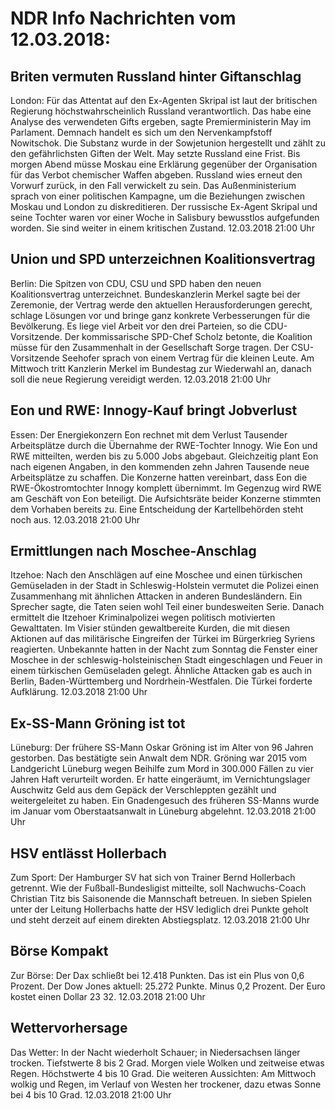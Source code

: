# NDR Info Nachrichten vom 12.03.2018:


## Briten vermuten Russland hinter Giftanschlag
London: Für das Attentat auf den Ex-Agenten Skripal ist laut der britischen Regierung höchstwahrscheinlich Russland verantwortlich. Das habe eine Analyse des verwendeten Gifts ergeben, sagte Premierministerin May im Parlament. Demnach handelt es sich um den Nervenkampfstoff Nowitschok. Die Substanz wurde in der Sowjetunion hergestellt und zählt zu den gefährlichsten Giften der Welt. May setzte Russland eine Frist. Bis morgen Abend müsse Moskau eine Erklärung gegenüber der Organisation für das Verbot chemischer Waffen abgeben. Russland wies erneut den Vorwurf zurück, in den Fall verwickelt zu sein. Das Außenministerium sprach von einer politischen Kampagne, um die Beziehungen zwischen Moskau und London zu diskreditieren. Der russische Ex-Agent Skripal und seine Tochter waren vor einer Woche in Salisbury bewusstlos aufgefunden worden. Sie sind weiter in einem kritischen Zustand. 12.03.2018 21:00 Uhr 

## Union und SPD unterzeichnen Koalitionsvertrag
Berlin:	Die Spitzen von CDU, CSU und SPD haben den neuen Koalitionsvertrag unterzeichnet. Bundeskanzlerin Merkel sagte bei der Zeremonie, der Vertrag werde den aktuellen Herausforderungen gerecht, schlage Lösungen vor und bringe ganz konkrete Verbesserungen für die Bevölkerung. Es liege viel Arbeit vor den drei Parteien, so die CDU-Vorsitzende. Der kommissarische SPD-Chef Scholz betonte, die Koalition müsse für den Zusammenhalt in der Gesellschaft Sorge tragen. Der CSU-Vorsitzende Seehofer sprach von einem Vertrag für die kleinen Leute. Am Mittwoch tritt Kanzlerin Merkel im Bundestag zur Wiederwahl an, danach soll die neue Regierung vereidigt werden. 12.03.2018 21:00 Uhr 

## Eon und RWE: Innogy-Kauf bringt Jobverlust
Essen: Der Energiekonzern Eon rechnet mit dem Verlust Tausender Arbeitsplätze durch die Übernahme der RWE-Tochter Innogy. Wie Eon und RWE mitteilten, werden bis zu 5.000 Jobs abgebaut. Gleichzeitig plant Eon nach eigenen Angaben, in den kommenden zehn Jahren Tausende neue Arbeitsplätze zu schaffen. Die Konzerne hatten vereinbart, dass Eon die RWE-Ökostromtochter Innogy komplett übernimmt. Im Gegenzug wird RWE am Geschäft von Eon beteiligt. Die Aufsichtsräte beider Konzerne stimmten dem Vorhaben bereits zu. Eine Entscheidung der Kartellbehörden steht noch aus. 12.03.2018 21:00 Uhr 

## Ermittlungen nach Moschee-Anschlag
Itzehoe: Nach den Anschlägen auf eine Moschee und einen türkischen Gemüseladen in der Stadt in Schleswig-Holstein vermutet die Polizei einen Zusammenhang mit ähnlichen Attacken in anderen Bundesländern. Ein Sprecher sagte, die Taten seien wohl Teil einer bundesweiten Serie. Danach ermittelt die Itzehoer Kriminalpolizei wegen politisch motivierten Gewalttaten. Im Visier stünden gewaltbereite Kurden, die mit diesen Aktionen auf das militärische Eingreifen der Türkei im Bürgerkrieg Syriens reagierten. Unbekannte hatten in der Nacht zum Sonntag die Fenster einer Moschee in der schleswig-holsteinischen Stadt eingeschlagen und Feuer in einem türkischen Gemüseladen gelegt. Ähnliche Attacken gab es auch in Berlin, Baden-Württemberg und Nordrhein-Westfalen. Die Türkei forderte Aufklärung. 12.03.2018 21:00 Uhr 

## Ex-SS-Mann Gröning ist tot
Lüneburg: Der frühere SS-Mann Oskar Gröning ist im Alter von 96 Jahren gestorben. Das bestätigte sein Anwalt dem NDR. Gröning war 2015 vom Landgericht Lüneburg wegen Beihilfe zum Mord in 300.000 Fällen zu vier Jahren Haft verurteilt worden. Er hatte eingeräumt, im Vernichtungslager Auschwitz Geld aus dem Gepäck der Verschleppten gezählt und weitergeleitet zu haben. Ein Gnadengesuch des früheren SS-Manns wurde im Januar vom Oberstaatsanwalt in Lüneburg abgelehnt. 12.03.2018 21:00 Uhr 

## HSV entlässt Hollerbach
Zum Sport: Der Hamburger SV hat sich von Trainer Bernd Hollerbach getrennt. Wie der Fußball-Bundesligist mitteilte, soll Nachwuchs-Coach Christian Titz bis Saisonende die Mannschaft betreuen. In sieben Spielen unter der Leitung Hollerbachs hatte der HSV lediglich drei Punkte geholt und steht derzeit auf einem direkten Abstiegsplatz. 12.03.2018 21:00 Uhr 

## Börse Kompakt
Zur Börse: Der Dax schließt bei 12.418 Punkten. Das ist ein Plus von 0,6 Prozent. Der Dow Jones aktuell: 25.272 Punkte. Minus 0,2 Prozent. Der Euro kostet einen Dollar 23 32. 12.03.2018 21:00 Uhr 

## Wettervorhersage
Das Wetter: In der Nacht wiederholt Schauer; in Niedersachsen länger trocken. Tiefstwerte 8 bis 2 Grad. Morgen viele Wolken und zeitweise etwas Regen. Höchstwerte 4 bis 10 Grad. Die weiteren Aussichten: Am Mittwoch wolkig und Regen, im Verlauf von Westen her trockener, dazu etwas Sonne bei 4 bis 10 Grad. 12.03.2018 21:00 Uhr 
